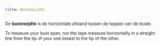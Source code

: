```yaml
---
title: Bustewijdte
---
```


De **bustewijdte** is de horizontale afstand tussen de toppen van de buste.

To measure your bust span, run the tape measure horizontally in a straight line from the tip of your one breast to the tip of the other.
<MeasieImage />
